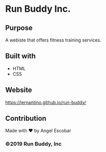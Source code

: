 # Run Buddy Inc.

## Purpose
A webiste that offers fitness training services.

## Built with
* HTML
* CSS

## Website
https://lernantino.github.io/run-buddy/

## Contribution
Made with ❤️ by Angel Escobar

### ©️2019 Run Buddy, Inc 
